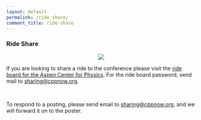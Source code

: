 ```yaml
---
layout: default
permalink: /ride_share/
comment_title: ride-share
---
```


### Ride Share

<div style="text-align:center;">
   <img src="{{site.baseurl}}/images/ride_share.jpg" />
</div>

If you are looking to share a ride to the conference please visit the <a href="http://www.brownbearsw.com/freecal/acp_rides" target="_blank">ride board for the Aspen Center for Physics</a>. For the ride board password, send mail to [sharing@cppnow.org](mailto:sharing@cppnow.org).

<br />

To respond to a posting, please send email to [sharing@cppnow.org](mailto:sharing@cppnow.org), and we will forward it on to the poster.
